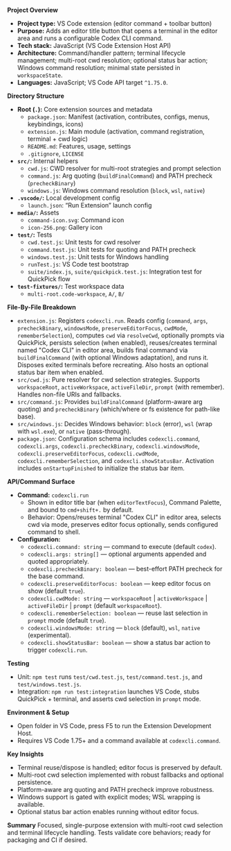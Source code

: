 **Project Overview**
- **Project type:** VS Code extension (editor command + toolbar button)
- **Purpose:** Adds an editor title button that opens a terminal in the editor area and runs a configurable Codex CLI command.
- **Tech stack:** JavaScript (VS Code Extension Host API)
- **Architecture:** Command/handler pattern; terminal lifecycle management; multi-root cwd resolution; optional status bar action; Windows command resolution; minimal state persisted in `workspaceState`.
- **Languages:** JavaScript; VS Code API target `^1.75.0`.

**Directory Structure**
- **Root (`.`):** Core extension sources and metadata
  - `package.json`: Manifest (activation, contributes, configs, menus, keybindings, icons)
  - `extension.js`: Main module (activation, command registration, terminal + cwd logic)
  - `README.md`: Features, usage, settings
  - `.gitignore`, `LICENSE`
- **`src/`:** Internal helpers
  - `cwd.js`: CWD resolver for multi-root strategies and prompt selection
  - `command.js`: Arg quoting (`buildFinalCommand`) and PATH precheck (`precheckBinary`)
  - `windows.js`: Windows command resolution (`block`, `wsl`, `native`)
- **`.vscode/`:** Local development config
  - `launch.json`: “Run Extension” launch config
- **`media/`:** Assets
  - `command-icon.svg`: Command icon
  - `icon-256.png`: Gallery icon
- **`test/`:** Tests
  - `cwd.test.js`: Unit tests for cwd resolver
  - `command.test.js`: Unit tests for quoting and PATH precheck
  - `windows.test.js`: Unit tests for Windows handling
  - `runTest.js`: VS Code test bootstrap
  - `suite/index.js`, `suite/quickpick.test.js`: Integration test for QuickPick flow
- **`test-fixtures/`:** Test workspace data
  - `multi-root.code-workspace`, `A/`, `B/`

**File-By-File Breakdown**
- `extension.js`: Registers `codexcli.run`. Reads config (`command`, `args`, `precheckBinary`, `windowsMode`, `preserveEditorFocus`, `cwdMode`, `rememberSelection`), computes `cwd` via `resolveCwd`, optionally prompts via QuickPick, persists selection (when enabled), reuses/creates terminal named "Codex CLI" in editor area, builds final command via `buildFinalCommand` (with optional Windows adaptation), and runs it. Disposes exited terminals before recreating. Also hosts an optional status bar item when enabled.
- `src/cwd.js`: Pure resolver for cwd selection strategies. Supports `workspaceRoot`, `activeWorkspace`, `activeFileDir`, `prompt` (with remember). Handles non-file URIs and fallbacks.
- `src/command.js`: Provides `buildFinalCommand` (platform-aware arg quoting) and `precheckBinary` (which/where or fs existence for path-like base).
- `src/windows.js`: Decides Windows behavior: `block` (error), `wsl` (wrap with `wsl.exe`), or `native` (pass-through).
- `package.json`: Configuration schema includes `codexcli.command`, `codexcli.args`, `codexcli.precheckBinary`, `codexcli.windowsMode`, `codexcli.preserveEditorFocus`, `codexcli.cwdMode`, `codexcli.rememberSelection`, and `codexcli.showStatusBar`. Activation includes `onStartupFinished` to initialize the status bar item.

**API/Command Surface**
- **Command:** `codexcli.run`
  - Shown in editor title bar (when `editorTextFocus`), Command Palette, and bound to `cmd+shift+.` by default.
  - Behavior: Opens/reuses terminal "Codex CLI" in editor area, selects cwd via mode, preserves editor focus optionally, sends configured command to shell.
- **Configuration:**
  - `codexcli.command: string` — command to execute (default `codex`).
  - `codexcli.args: string[]` — optional arguments appended and quoted appropriately.
  - `codexcli.precheckBinary: boolean` — best-effort PATH precheck for the base command.
  - `codexcli.preserveEditorFocus: boolean` — keep editor focus on show (default `true`).
  - `codexcli.cwdMode: string` — `workspaceRoot` | `activeWorkspace` | `activeFileDir` | `prompt` (default `workspaceRoot`).
  - `codexcli.rememberSelection: boolean` — reuse last selection in `prompt` mode (default `true`).
  - `codexcli.windowsMode: string` — `block` (default), `wsl`, `native` (experimental).
  - `codexcli.showStatusBar: boolean` — show a status bar action to trigger `codexcli.run`.

**Testing**
- Unit: `npm test` runs `test/cwd.test.js`, `test/command.test.js`, and `test/windows.test.js`.
- Integration: `npm run test:integration` launches VS Code, stubs QuickPick + terminal, and asserts cwd selection in `prompt` mode.

**Environment & Setup**
- Open folder in VS Code, press F5 to run the Extension Development Host.
- Requires VS Code 1.75+ and a command available at `codexcli.command`.

**Key Insights**
- Terminal reuse/dispose is handled; editor focus is preserved by default.
- Multi-root cwd selection implemented with robust fallbacks and optional persistence.
- Platform-aware arg quoting and PATH precheck improve robustness.
- Windows support is gated with explicit modes; WSL wrapping is available.
- Optional status bar action enables running without editor focus.

**Summary**
Focused, single-purpose extension with multi-root cwd selection and terminal lifecycle handling. Tests validate core behaviors; ready for packaging and CI if desired.
